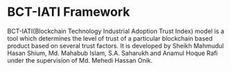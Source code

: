 # BCT-IATI Framework
BCT-IATI(Blockchain Technology Industrial Adoption Trust Index) model is a tool which determines the level of trust of a particular blockchain based product based on several trust factors.
It is developed by Sheikh Mahmudul Hasan Shium, Md. Mahabub Islam, S.A. Saharukh and Anamul Hoque Rafi under the supervision of Md. Mehedi Hassan Onik. 
